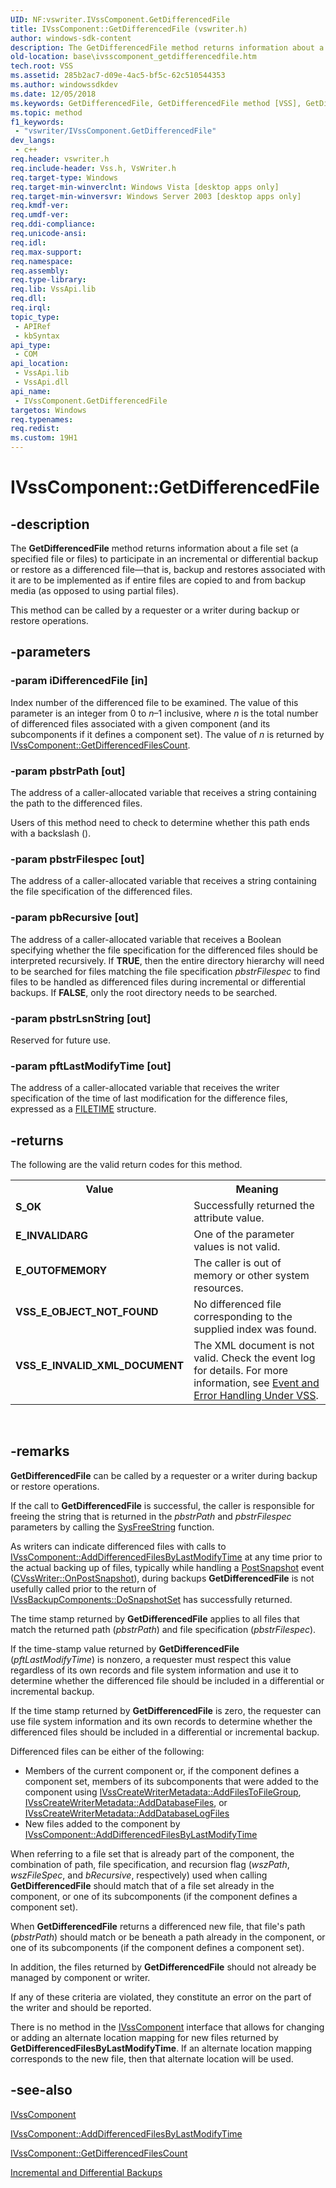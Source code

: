 ```yaml
---
UID: NF:vswriter.IVssComponent.GetDifferencedFile
title: IVssComponent::GetDifferencedFile (vswriter.h)
author: windows-sdk-content
description: The GetDifferencedFile method returns information about a file set (a specified file or files) to participate in an incremental or differential backup or restore as a differenced file&#8212;that is, backup and restores associated with it are to be implemented as if entire files are copied to and from backup media (as opposed to using partial files).
old-location: base\ivsscomponent_getdifferencedfile.htm
tech.root: VSS
ms.assetid: 285b2ac7-d09e-4ac5-bf5c-62c510544353
ms.author: windowssdkdev
ms.date: 12/05/2018
ms.keywords: GetDifferencedFile, GetDifferencedFile method [VSS], GetDifferencedFile method [VSS],IVssComponent interface, IVssComponent interface [VSS],GetDifferencedFile method, IVssComponent.GetDifferencedFile, IVssComponent::GetDifferencedFile, _win32_ivsscomponent_getdifferencedfile, base.ivsscomponent_getdifferencedfile, vswriter/IVssComponent::GetDifferencedFile
ms.topic: method
f1_keywords: 
 - "vswriter/IVssComponent.GetDifferencedFile"
dev_langs:
 - c++
req.header: vswriter.h
req.include-header: Vss.h, VsWriter.h
req.target-type: Windows
req.target-min-winverclnt: Windows Vista [desktop apps only]
req.target-min-winversvr: Windows Server 2003 [desktop apps only]
req.kmdf-ver: 
req.umdf-ver: 
req.ddi-compliance: 
req.unicode-ansi: 
req.idl: 
req.max-support: 
req.namespace: 
req.assembly: 
req.type-library: 
req.lib: VssApi.lib
req.dll: 
req.irql: 
topic_type:
 - APIRef
 - kbSyntax
api_type:
 - COM
api_location:
 - VssApi.lib
 - VssApi.dll
api_name:
 - IVssComponent.GetDifferencedFile
targetos: Windows
req.typenames: 
req.redist: 
ms.custom: 19H1
---
```


# IVssComponent::GetDifferencedFile


## -description


The <b>GetDifferencedFile</b> method returns 
    information about a file set (a specified file or files) to participate in an incremental or differential backup 
    or restore as a differenced file—that is, backup and restores associated with it are to be 
    implemented as if entire files are copied to and from backup media (as opposed to using partial files).

This method can be called by a requester or a writer during backup or restore operations.


## -parameters




### -param iDifferencedFile [in]

Index number of the differenced file to be examined. The value of this parameter is an integer from 0 
      to <i>n</i>–1 inclusive, where <i>n</i> is the total number of differenced files 
      associated with a given component (and its subcomponents if it defines a component set). The value of 
      <i>n</i> is returned by 
      <a href="https://docs.microsoft.com/windows/desktop/api/vswriter/nf-vswriter-ivsscomponent-getdifferencedfilescount">IVssComponent::GetDifferencedFilesCount</a>.


### -param pbstrPath [out]

The address of a caller-allocated variable that receives a string containing the path to the differenced files.
      

Users of this method need to check to determine whether this path ends with a backslash 
       (\).


### -param pbstrFilespec [out]

The address of a caller-allocated variable that receives a string containing the file specification of the differenced files.


### -param pbRecursive [out]

The address of a caller-allocated variable that receives a Boolean specifying whether the file specification for the differenced files should be 
      interpreted recursively. If <b>TRUE</b>, then the entire directory hierarchy will need to be searched for files 
      matching the file specification <i>pbstrFilespec</i> to find files to be handled as 
      differenced files during incremental or differential backups. If <b>FALSE</b>, only the root directory needs to be 
      searched.


### -param pbstrLsnString [out]

Reserved for future use.


### -param pftLastModifyTime [out]

The address of a caller-allocated variable that receives the writer specification of the time of last modification for the difference files, expressed as a 
      <a href="https://docs.microsoft.com/windows/desktop/api/minwinbase/ns-minwinbase-filetime">FILETIME</a> structure.


## -returns



The following are the valid return codes for this method.

<table>
<tr>
<th>Value</th>
<th>Meaning</th>
</tr>
<tr>
<td width="40%">
<dl>
<dt><b>S_OK</b></dt>
</dl>
</td>
<td width="60%">
Successfully returned the attribute value.

</td>
</tr>
<tr>
<td width="40%">
<dl>
<dt><b>E_INVALIDARG</b></dt>
</dl>
</td>
<td width="60%">
One of the parameter values is not valid.

</td>
</tr>
<tr>
<td width="40%">
<dl>
<dt><b>E_OUTOFMEMORY</b></dt>
</dl>
</td>
<td width="60%">
The caller is out of memory or other system resources.

</td>
</tr>
<tr>
<td width="40%">
<dl>
<dt><b>VSS_E_OBJECT_NOT_FOUND</b></dt>
</dl>
</td>
<td width="60%">
No differenced file corresponding to the supplied index was found.

</td>
</tr>
<tr>
<td width="40%">
<dl>
<dt><b>VSS_E_INVALID_XML_DOCUMENT</b></dt>
</dl>
</td>
<td width="60%">
The XML document is not valid. Check the event log for details. For more 
        information, see 
        <a href="https://docs.microsoft.com/windows/desktop/VSS/event-and-error-handling-under-vss">Event and Error Handling Under VSS</a>.

</td>
</tr>
</table>
 




## -remarks



<b>GetDifferencedFile</b> can be called by 
    a requester or a writer during backup or restore operations.

If the call to <b>GetDifferencedFile</b> is successful, the caller is responsible for freeing the string that  is returned in the <i>pbstrPath</i> and  <i>pbstrFilespec</i> parameters by calling the <a href="https://docs.microsoft.com/previous-versions/windows/desktop/api/oleauto/nf-oleauto-sysfreestring">SysFreeString</a> function.

As writers can indicate differenced files with calls to 
    <a href="https://docs.microsoft.com/windows/desktop/api/vswriter/nf-vswriter-ivsscomponent-adddifferencedfilesbylastmodifytime">IVssComponent::AddDifferencedFilesByLastModifyTime</a> 
    at any time prior to the actual backing up of files, typically while handling a 
    <a href="https://docs.microsoft.com/windows/desktop/VSS/vssgloss-p">PostSnapshot</a> event 
    (<a href="https://docs.microsoft.com/windows/desktop/api/vswriter/nf-vswriter-cvsswriter-onpostsnapshot">CVssWriter::OnPostSnapshot</a>), during backups 
    <b>GetDifferencedFile</b> is not usefully 
    called prior to the return of 
    <a href="https://docs.microsoft.com/windows/desktop/api/vsbackup/nf-vsbackup-ivssbackupcomponents-dosnapshotset">IVssBackupComponents::DoSnapshotSet</a> 
    has successfully returned.

The time stamp returned by 
    <b>GetDifferencedFile</b> applies to all files 
    that match the returned path (<i>pbstrPath</i>) and file specification 
    (<i>pbstrFilespec</i>).

If the time-stamp value returned by 
    <b>GetDifferencedFile</b> 
    (<i>pftLastModifyTime</i>) is nonzero, a requester must respect this value regardless of its 
    own records and file system information and use it to determine whether the differenced file should be included in a 
    differential or incremental backup.

If the time stamp returned by 
    <b>GetDifferencedFile</b> is zero, the 
    requester can use file system information and its own records to determine whether the differenced files should be 
    included in a differential or incremental backup.

Differenced files can be either of the following:

<ul>
<li>Members of the current component or, if the component defines a component set, members of its subcomponents 
      that were added to the component using 
      <a href="https://docs.microsoft.com/windows/desktop/api/vswriter/nf-vswriter-ivsscreatewritermetadata-addfilestofilegroup">IVssCreateWriterMetadata::AddFilesToFileGroup</a>, 
      <a href="https://docs.microsoft.com/windows/desktop/api/vswriter/nf-vswriter-ivsscreatewritermetadata-adddatabasefiles">IVssCreateWriterMetadata::AddDatabaseFiles</a>, or 
      <a href="https://docs.microsoft.com/windows/desktop/api/vswriter/nf-vswriter-ivsscreatewritermetadata-adddatabaselogfiles">IVssCreateWriterMetadata::AddDatabaseLogFiles</a>
</li>
<li>New files added to the component by 
     <a href="https://docs.microsoft.com/windows/desktop/api/vswriter/nf-vswriter-ivsscomponent-adddifferencedfilesbylastmodifytime">IVssComponent::AddDifferencedFilesByLastModifyTime</a>
</li>
</ul>
When referring to a file set that is already part of the component, the combination of path, file 
    specification, and recursion flag (<i>wszPath</i>, <i>wszFileSpec</i>, and 
    <i>bRecursive</i>, respectively) used when calling 
    <b>GetDifferencedFile</b> should match that of 
    a file set already in the component, or one of its subcomponents (if the component defines a component set).

When <b>GetDifferencedFile</b> returns a 
    differenced new file, that file's path (<i>pbstrPath</i>) should match or be beneath a path 
    already in the component, or one of its subcomponents (if the component defines a component set).

In addition, the files returned by 
    <b>GetDifferencedFile</b> should not already 
    be managed by component or writer.

If any of these criteria are violated, they constitute an error on the part of the writer and should be 
    reported.

There is no method in the 
    <a href="https://docs.microsoft.com/windows/desktop/api/vswriter/nl-vswriter-ivsscomponent">IVssComponent</a> interface that allows for changing or adding 
    an alternate location mapping for new files returned by 
    <b>GetDifferencedFilesByLastModifyTime</b>. If an alternate location mapping corresponds 
    to the new file, then that alternate location will be used.




## -see-also




<a href="https://docs.microsoft.com/windows/desktop/api/vswriter/nl-vswriter-ivsscomponent">IVssComponent</a>



<a href="https://docs.microsoft.com/windows/desktop/api/vswriter/nf-vswriter-ivsscomponent-adddifferencedfilesbylastmodifytime">IVssComponent::AddDifferencedFilesByLastModifyTime</a>



<a href="https://docs.microsoft.com/windows/desktop/api/vswriter/nf-vswriter-ivsscomponent-getdifferencedfilescount">IVssComponent::GetDifferencedFilesCount</a>



<a href="https://docs.microsoft.com/windows/desktop/VSS/incremental-and-differential-backups">Incremental and Differential Backups</a>
 

 

